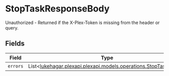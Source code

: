 # StopTaskResponseBody

Unauthorized - Returned if the X-Plex-Token is missing from the header or query.


## Fields

| Field                                                                                                         | Type                                                                                                          | Required                                                                                                      | Description                                                                                                   |
| ------------------------------------------------------------------------------------------------------------- | ------------------------------------------------------------------------------------------------------------- | ------------------------------------------------------------------------------------------------------------- | ------------------------------------------------------------------------------------------------------------- |
| `errors`                                                                                                      | List<[lukehagar.plexapi.plexapi.models.operations.StopTaskErrors](../../models/operations/StopTaskErrors.md)> | :heavy_minus_sign:                                                                                            | N/A                                                                                                           |